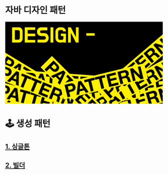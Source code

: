 # 자바 디자인 패턴
![cover](./image/main.png)   


# 🕹 생성 패턴 
## [1. 싱글톤](https://github.com/skyepodium/design-pattern/blob/main/creational/singleton.md)

## [2. 빌더](https://github.com/skyepodium/design-pattern/blob/main/creational/builder.md)